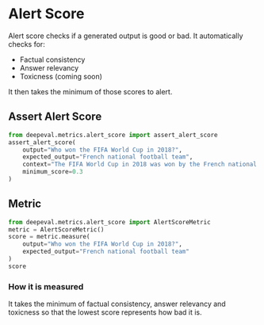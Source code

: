 # Alert Score

Alert score checks if a generated output is good or bad. It automatically checks for:

- Factual consistency
- Answer relevancy
- Toxicness (coming soon)

It then takes the minimum of those scores to alert.

## Assert Alert Score

```python
from deepeval.metrics.alert_score import assert_alert_score
assert_alert_score(
    output="Who won the FIFA World Cup in 2018?",
    expected_output="French national football team",
    context="The FIFA World Cup in 2018 was won by the French national football team. They defeated Croatia 4-2 in the final match to claim the championship.",
    minimum_score=0.3
)
```

## Metric

```python
from deepeval.metrics.alert_score import AlertScoreMetric
metric = AlertScoreMetric()
score = metric.measure(
    output="Who won the FIFA World Cup in 2018?",
    expected_output="French national football team"
)
score
```

### How it is measured

It takes the minimum of factual consistency, answer relevancy and toxicness so that the lowest score represents how bad it is.
